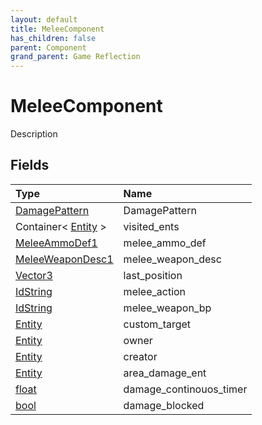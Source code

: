 ```yaml
---
layout: default
title: MeleeComponent
has_children: false
parent: Component
grand_parent: Game Reflection
---
```

# MeleeComponent
Description 

## Fields

| Type | Name |
|:----------|:--------------|
| [DamagePattern](/riftbreaker-wiki/docs/game-reflection/classes/damage_pattern/) | DamagePattern |
| Container< [Entity](/riftbreaker-wiki/docs/game-reflection/classes/entity/) > | visited_ents |
| [MeleeAmmoDef1](/riftbreaker-wiki/docs/game-reflection/components/melee_ammo_def1/) | melee_ammo_def |
| [MeleeWeaponDesc1](/riftbreaker-wiki/docs/game-reflection/components/melee_weapon_desc1/) | melee_weapon_desc |
| [Vector3](/riftbreaker-wiki/docs/game-reflection/classes/vector3/) | last_position |
| [IdString](/riftbreaker-wiki/docs/game-reflection/components/id_string/) | melee_action |
| [IdString](/riftbreaker-wiki/docs/game-reflection/components/id_string/) | melee_weapon_bp |
| [Entity](/riftbreaker-wiki/docs/game-reflection/classes/entity/) | custom_target |
| [Entity](/riftbreaker-wiki/docs/game-reflection/classes/entity/) | owner |
| [Entity](/riftbreaker-wiki/docs/game-reflection/classes/entity/) | creator |
| [Entity](/riftbreaker-wiki/docs/game-reflection/classes/entity/) | area_damage_ent |
| [float](/riftbreaker-wiki/docs/game-reflection/components/float/) | damage_continouos_timer |
| [bool](/riftbreaker-wiki/docs/game-reflection/components/bool/) | damage_blocked |

